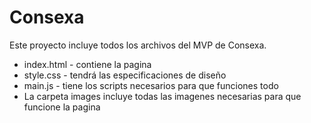 # Consexa

Este proyecto incluye todos los archivos del MVP de Consexa.

- index.html - contiene la pagina
- style.css - tendrá las especificaciones de diseño
- main.js - tiene los scripts necesarios para que funciones todo
- La carpeta images incluye todas las imagenes necesarias para que funcione la pagina
